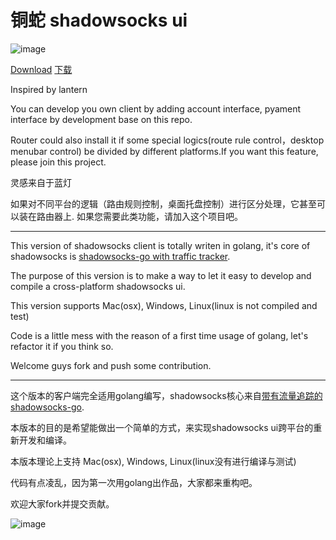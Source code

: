 
铜蛇 shadowsocks ui
======================

![image](https://cloud.githubusercontent.com/assets/2274609/21919929/dfcbb9d6-d998-11e6-8431-2143d4218e23.png)

[Download](https://github.com/dawei101/tongsheClient.shadowsocks-go/releases/)
[下载](https://github.com/dawei101/tongsheClient.shadowsocks-go/releases/)

Inspired by lantern

You can develop you own client by adding account interface, pyament interface by development base on this repo.

Router could also install it if some special logics(route rule control，desktop menubar control) be divided by different platforms.If you want this feature, please join this project.

灵感来自于蓝灯

如果对不同平台的逻辑（路由规则控制，桌面托盘控制）进行区分处理，它甚至可以装在路由器上. 如果您需要此类功能，请加入这个项目吧。

--------


This version of shadowsocks client is totally writen in golang,  it's core of shadowsocks is [shadowsocks-go with traffic tracker](https://github.com/dawei101/shadowsocks-go).

The purpose of this version is to make a way to let it easy to develop and compile a cross-platform shadowsocks ui.


This version supports Mac(osx), Windows, Linux(linux is not compiled and test)


Code is a little mess with the reason of a first time usage of golang, let's refactor it if you think so.

Welcome guys fork and push some contribution.

------

这个版本的客户端完全适用golang编写，shadowsocks核心来自[带有流量追踪的 shadowsocks-go](https://github.com/dawei/shadowsocks-go).

本版本的目的是希望能做出一个简单的方式，来实现shadowsocks ui跨平台的重新开发和编译。

本版本理论上支持 Mac(osx), Windows, Linux(linux没有进行编译与测试)

代码有点凌乱，因为第一次用golang出作品，大家都来重构吧。

欢迎大家fork并提交贡献。

![image](https://cloud.githubusercontent.com/assets/2274609/21919801/26386c9e-d998-11e6-8d97-1edd65e72bc6.png)
